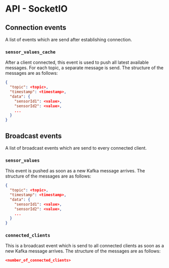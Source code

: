 # API - SocketIO

## Connection events
A list of events which are send after establishing connection. 

### `sensor_values_cache`
After a client connected, this event is used to push all latest available messages. For each topic, a separate message is send. The structure of the messages are as follows:
```json
{
  "topic": <topic>,
  "timestamp": <timestamp>,
  "data": {
    "sensorId1": <value>,
    "sensorId2": <value>,
    ...
  }
}
```

## Broadcast events
A list of broadcast events which are send to every connected client.
### `sensor_values`
This event is pushed as soon as a new Kafka message arrives. The structure of the messages are as follows:
```json
{
  "topic": <topic>,
  "timestamp": <timestamp>,
  "data": {
    "sensorId1": <value>,
    "sensorId2": <value>,
    ...
  }
}
```

### `connected_clients`
This is a broadcast event which is send to all connected clients as soon as a new Kafka message arrives. The structure of the  messages are as follows:
```json
<number_of_connected_clients>
```
